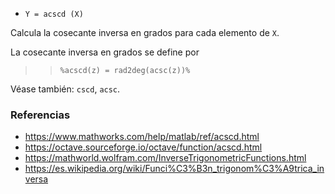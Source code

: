 - `Y = acscd (X)`

Calcula la cosecante inversa en grados para cada elemento de `X`.

La cosecante inversa en grados se define por

> > `%acscd(z) = rad2deg(acsc(z))%`

Véase también: `cscd`, `acsc`.

### Referencias

- https://www.mathworks.com/help/matlab/ref/acscd.html
- https://octave.sourceforge.io/octave/function/acscd.html
- https://mathworld.wolfram.com/InverseTrigonometricFunctions.html
- https://es.wikipedia.org/wiki/Funci%C3%B3n_trigonom%C3%A9trica_inversa
